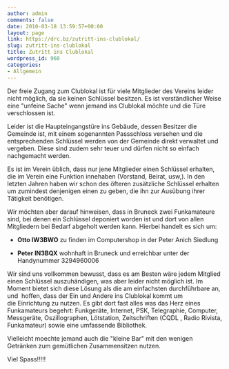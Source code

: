 ```yaml
---
author: admin
comments: false
date: 2010-03-18 13:59:57+00:00
layout: page
link: https://drc.bz/zutritt-ins-clublokal/
slug: zutritt-ins-clublokal
title: Zutritt ins Clublokal
wordpress_id: 960
categories:
- Allgemein
---
```


Der freie Zugang zum Clublokal ist für viele Mitglieder des Vereins leider nicht möglich, da sie keinen Schlüssel besitzen. Es ist verständlicher Weise eine "unfeine Sache" wenn jemand ins Clublokal möchte und die Türe verschlossen ist.

Leider ist die Haupteingangstüre ins Gebäude, dessen Besitzer die Gemeinde ist, mit einem sogenannten Passschloss versehen und die entsprechenden Schlüssel werden von der Gemeinde direkt verwaltet und vergeben. Diese sind zudem sehr teuer und dürfen nicht so einfach nachgemacht werden.

Es ist im Verein üblich, dass nur jene Mitglieder einen Schlüssel erhalten, die im Verein eine Funktion innehaben (Vorstand, Beirat, usw,). In den letzten Jahren haben wir schon des öfteren zusätzliche Schlüssel erhalten um zumindest denjenigen einen zu geben, die ihn zur Ausübung ihrer Tätigkeit benötigen.

Wir möchten aber darauf hinweisen, dass in Bruneck zwei Funkamateure sind, bei denen ein Schlüssel deponiert worden ist und dort von allen Mitgliedern bei Bedarf abgeholt werden kann. Hierbei handelt es sich um:



	
  * **Otto IW3BWO** zu finden im Computershop in der Peter Anich Siedlung

	
  * **Peter IN3BQX** wohnhaft in Bruneck und erreichbar unter der Handynummer 3294960006


Wir sind uns vollkommen bewusst, dass es am Besten wäre jedem Mitglied einen Schlüssel auszuhändigen, was aber leider nicht möglich ist. Im Moment bietet sich diese Lösung als die am einfachsten durchführbare an, und  hoffen, dass der Ein und Andere ins Clublokal kommt um die Einrichtung zu nutzen. Es gibt dort fast alles was das Herz eines Funkamateurs begehrt: Funkgeräte, Internet, PSK, Telegraphie, Computer, Messgeräte, Oszillographen, Lötstation, Zeitschriften (CQDL , Radio Rivista, Funkamateur) sowie eine umfassende Bibliothek.

Vielleicht moechte jemand auch die "kleine Bar" mit den wenigen Getränken zum gemütlichen Zusammensitzen nutzen.

Viel Spass!!!!!
